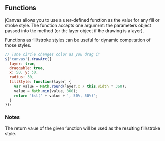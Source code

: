 ## Functions

jCanvas allows you to use a user-defined function as the value for any fill or stroke style. The function accepts one argument: the parameters object passed into the method (or the layer object if the drawing is a layer).

Functions as fill/stroke styles can be useful for dynamic computation of those styles.

```javascript
// Tshe circle changes color as you drag it
$('canvas').drawArc({
  layer: true,
  draggable: true,
  x: 50, y: 50,
  radius: 30,
  fillStyle: function(layer) {
    var value = Math.round(layer.x / this.width * 360);
    value = Math.min(value, 360);
    return 'hsl(' + value + ', 50%, 50%)';
  }
});
```

### Notes

The return value of the given function will be used as the resulting fill/stroke style.
